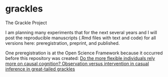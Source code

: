 # grackles
The Grackle Project

I am planning many experiments that for the next several years and I will post the reproducible manuscripts (.Rmd files with text and code) for all versions here: preregistration, preprint, and published. 

One preregistration is at the Open Science Framework because it occurred before this repository was created: [Do the more flexible individuals rely more on causal cognition? Observation versus intervention in casual inference in great-tailed grackles](https://osf.io/g5tnh/)
